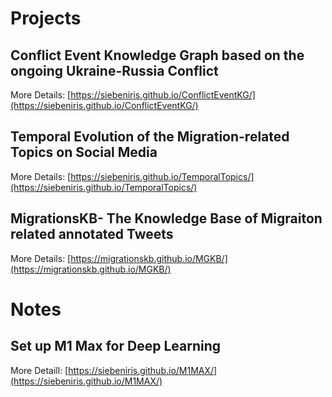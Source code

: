 # Projects 

## Conflict Event Knowledge Graph based on the ongoing Ukraine-Russia Conflict
More Details: [https://siebeniris.github.io/ConflictEventKG/](https://siebeniris.github.io/ConflictEventKG/)

## Temporal Evolution of the Migration-related Topics on Social Media
 
More Details: [https://siebeniris.github.io/TemporalTopics/](https://siebeniris.github.io/TemporalTopics/)

## MigrationsKB- The Knowledge Base of Migraiton related annotated Tweets

More Details: [https://migrationskb.github.io/MGKB/](https://migrationskb.github.io/MGKB/)


# Notes 

## Set up M1 Max for Deep Learning

More Detaill: [https://siebeniris.github.io/M1MAX/](https://siebeniris.github.io/M1MAX/)

